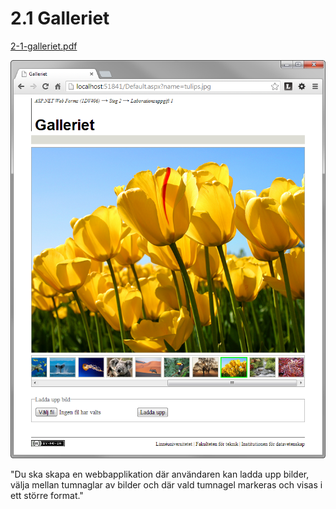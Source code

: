 2.1 Galleriet
=============
[2-1-galleriet.pdf](https://github.com/1dv406/kursmaterial/raw/master/Laborationsuppgifter/2-1-galleriet.pdf)

![ScreenShot](README.png)

"Du ska skapa en webbapplikation där användaren kan ladda upp bilder, välja mellan tumnaglar av bilder och där vald tumnagel markeras och visas i ett större format."
